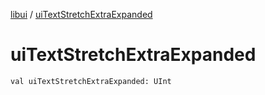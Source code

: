 [libui](README.md) / [uiTextStretchExtraExpanded](ui-text-stretch-extra-expanded.md)

# uiTextStretchExtraExpanded

`val uiTextStretchExtraExpanded: UInt`
